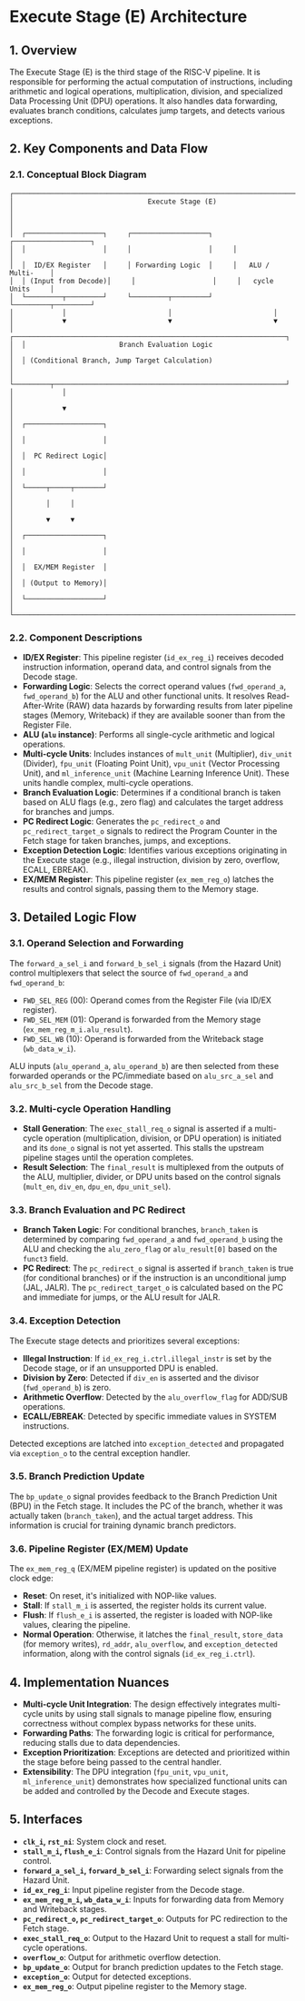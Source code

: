 # Execute Stage (E) Architecture

## 1. Overview

The Execute Stage (E) is the third stage of the RISC-V pipeline. It is responsible for performing the actual computation of instructions, including arithmetic and logical operations, multiplication, division, and specialized Data Processing Unit (DPU) operations. It also handles data forwarding, evaluates branch conditions, calculates jump targets, and detects various exceptions.

## 2. Key Components and Data Flow

### 2.1. Conceptual Block Diagram

```
┌───────────────────────────────────────────────────────────────────────────┐
│                                 Execute Stage (E)                         │
│                                                                           │
│  ┌───────────────────┐     ┌───────────────────┐     ┌───────────────────┐
│  │                   │     │                   │     │                   │
│  │  ID/EX Register   │     │ Forwarding Logic  │     │   ALU / Multi-    │
│  │ (Input from Decode)│     │                   │     │   cycle Units     │
│  └─────────┬─────────┘     └─────────┬─────────┘     └─────────┬─────────┘
│            │                         │                         │
│            ▼                         ▼                         ▼
│  ┌───────────────────────────────────────────────────────────────────┐
│  │                       Branch Evaluation Logic                     │
│  │ (Conditional Branch, Jump Target Calculation)                     │
│  └─────────┬─────────────────────────────────────────────────────────┘
│            │                                                            │
│            ▼                                                            │
│  ┌───────────────────┐                                                  │
│  │                   │                                                  │
│  │  PC Redirect Logic│                                                  │
│  │                   │                                                  │
│  └─────┬─────┬───────┘                                                  │
│        │     │                                                          │
│        ▼     ▼                                                          │
│  ┌───────────────────┐                                                  │
│  │                   │                                                  │
│  │  EX/MEM Register  │                                                  │
│  │ (Output to Memory)│                                                  │
│  └───────────────────┘                                                  │
└───────────────────────────────────────────────────────────────────────────┘
```

### 2.2. Component Descriptions

-   **ID/EX Register**: This pipeline register (`id_ex_reg_i`) receives decoded instruction information, operand data, and control signals from the Decode stage.
-   **Forwarding Logic**: Selects the correct operand values (`fwd_operand_a`, `fwd_operand_b`) for the ALU and other functional units. It resolves Read-After-Write (RAW) data hazards by forwarding results from later pipeline stages (Memory, Writeback) if they are available sooner than from the Register File.
-   **ALU (`alu` instance)**: Performs all single-cycle arithmetic and logical operations.
-   **Multi-cycle Units**: Includes instances of `mult_unit` (Multiplier), `div_unit` (Divider), `fpu_unit` (Floating Point Unit), `vpu_unit` (Vector Processing Unit), and `ml_inference_unit` (Machine Learning Inference Unit). These units handle complex, multi-cycle operations.
-   **Branch Evaluation Logic**: Determines if a conditional branch is taken based on ALU flags (e.g., zero flag) and calculates the target address for branches and jumps.
-   **PC Redirect Logic**: Generates the `pc_redirect_o` and `pc_redirect_target_o` signals to redirect the Program Counter in the Fetch stage for taken branches, jumps, and exceptions.
-   **Exception Detection Logic**: Identifies various exceptions originating in the Execute stage (e.g., illegal instruction, division by zero, overflow, ECALL, EBREAK).
-   **EX/MEM Register**: This pipeline register (`ex_mem_reg_o`) latches the results and control signals, passing them to the Memory stage.

## 3. Detailed Logic Flow

### 3.1. Operand Selection and Forwarding

The `forward_a_sel_i` and `forward_b_sel_i` signals (from the Hazard Unit) control multiplexers that select the source of `fwd_operand_a` and `fwd_operand_b`:
-   `FWD_SEL_REG` (00): Operand comes from the Register File (via ID/EX register).
-   `FWD_SEL_MEM` (01): Operand is forwarded from the Memory stage (`ex_mem_reg_m_i.alu_result`).
-   `FWD_SEL_WB` (10): Operand is forwarded from the Writeback stage (`wb_data_w_i`).

ALU inputs (`alu_operand_a`, `alu_operand_b`) are then selected from these forwarded operands or the PC/immediate based on `alu_src_a_sel` and `alu_src_b_sel` from the Decode stage.

### 3.2. Multi-cycle Operation Handling

-   **Stall Generation**: The `exec_stall_req_o` signal is asserted if a multi-cycle operation (multiplication, division, or DPU operation) is initiated and its `done_o` signal is not yet asserted. This stalls the upstream pipeline stages until the operation completes.
-   **Result Selection**: The `final_result` is multiplexed from the outputs of the ALU, multiplier, divider, or DPU units based on the control signals (`mult_en`, `div_en`, `dpu_en`, `dpu_unit_sel`).

### 3.3. Branch Evaluation and PC Redirect

-   **Branch Taken Logic**: For conditional branches, `branch_taken` is determined by comparing `fwd_operand_a` and `fwd_operand_b` using the ALU and checking the `alu_zero_flag` or `alu_result[0]` based on the `funct3` field.
-   **PC Redirect**: The `pc_redirect_o` signal is asserted if `branch_taken` is true (for conditional branches) or if the instruction is an unconditional jump (JAL, JALR). The `pc_redirect_target_o` is calculated based on the PC and immediate for jumps, or the ALU result for JALR.

### 3.4. Exception Detection

The Execute stage detects and prioritizes several exceptions:
-   **Illegal Instruction**: If `id_ex_reg_i.ctrl.illegal_instr` is set by the Decode stage, or if an unsupported DPU is enabled.
-   **Division by Zero**: Detected if `div_en` is asserted and the divisor (`fwd_operand_b`) is zero.
-   **Arithmetic Overflow**: Detected by the `alu_overflow_flag` for ADD/SUB operations.
-   **ECALL/EBREAK**: Detected by specific immediate values in SYSTEM instructions.

Detected exceptions are latched into `exception_detected` and propagated via `exception_o` to the central exception handler.

### 3.5. Branch Prediction Update

The `bp_update_o` signal provides feedback to the Branch Prediction Unit (BPU) in the Fetch stage. It includes the PC of the branch, whether it was actually taken (`branch_taken`), and the actual target address. This information is crucial for training dynamic branch predictors.

### 3.6. Pipeline Register (EX/MEM) Update

The `ex_mem_reg_q` (EX/MEM pipeline register) is updated on the positive clock edge:
-   **Reset**: On reset, it's initialized with NOP-like values.
-   **Stall**: If `stall_m_i` is asserted, the register holds its current value.
-   **Flush**: If `flush_e_i` is asserted, the register is loaded with NOP-like values, clearing the pipeline.
-   **Normal Operation**: Otherwise, it latches the `final_result`, `store_data` (for memory writes), `rd_addr`, `alu_overflow`, and `exception_detected` information, along with the control signals (`id_ex_reg_i.ctrl`).

## 4. Implementation Nuances

-   **Multi-cycle Unit Integration**: The design effectively integrates multi-cycle units by using stall signals to manage pipeline flow, ensuring correctness without complex bypass networks for these units.
-   **Forwarding Paths**: The forwarding logic is critical for performance, reducing stalls due to data dependencies.
-   **Exception Prioritization**: Exceptions are detected and prioritized within the stage before being passed to the central handler.
-   **Extensibility**: The DPU integration (`fpu_unit`, `vpu_unit`, `ml_inference_unit`) demonstrates how specialized functional units can be added and controlled by the Decode and Execute stages.

## 5. Interfaces

-   **`clk_i`, `rst_ni`**: System clock and reset.
-   **`stall_m_i`, `flush_e_i`**: Control signals from the Hazard Unit for pipeline control.
-   **`forward_a_sel_i`, `forward_b_sel_i`**: Forwarding select signals from the Hazard Unit.
-   **`id_ex_reg_i`**: Input pipeline register from the Decode stage.
-   **`ex_mem_reg_m_i`, `wb_data_w_i`**: Inputs for forwarding data from Memory and Writeback stages.
-   **`pc_redirect_o`, `pc_redirect_target_o`**: Outputs for PC redirection to the Fetch stage.
-   **`exec_stall_req_o`**: Output to the Hazard Unit to request a stall for multi-cycle operations.
-   **`overflow_o`**: Output for arithmetic overflow detection.
-   **`bp_update_o`**: Output for branch prediction updates to the Fetch stage.
-   **`exception_o`**: Output for detected exceptions.
-   **`ex_mem_reg_o`**: Output pipeline register to the Memory stage.
